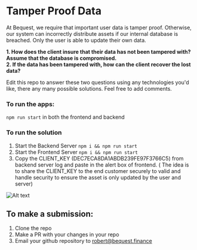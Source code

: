 # Tamper Proof Data

At Bequest, we require that important user data is tamper proof. Otherwise, our system can incorrectly distribute assets if our internal database is breached. 
Only the user is able to update their own data.


**1. How does the client insure that their data has not been tampered with? Assume that the database is compromised.**
<br />
**2. If the data has been tampered with, how can the client recover the lost data?**


Edit this repo to answer these two questions using any technologies you'd like, there any many possible solutions. Feel free to add comments.

### To run the apps:
```npm run start``` in both the frontend and backend

### To run the solution
1. Start the Backend Server `npm i && npm run start`
2. Start the Frontend Server `npm i && npm run start`
3. Copy the CLIENT_KEY (DEC7ECA8DA1ABDB239FE97F3766C5) from backend server log and paste in the alert box of frontend. ( The idea is to share the CLIENT_KEY to the end customer securely to valid and handle security to ensure the asset is only updated by the user and server)

![Alt text](proposed_solution.png?raw=true)

## To make a submission:
1. Clone the repo 
2. Make a PR with your changes in your repo
3. Email your github repository to robert@bequest.finance
